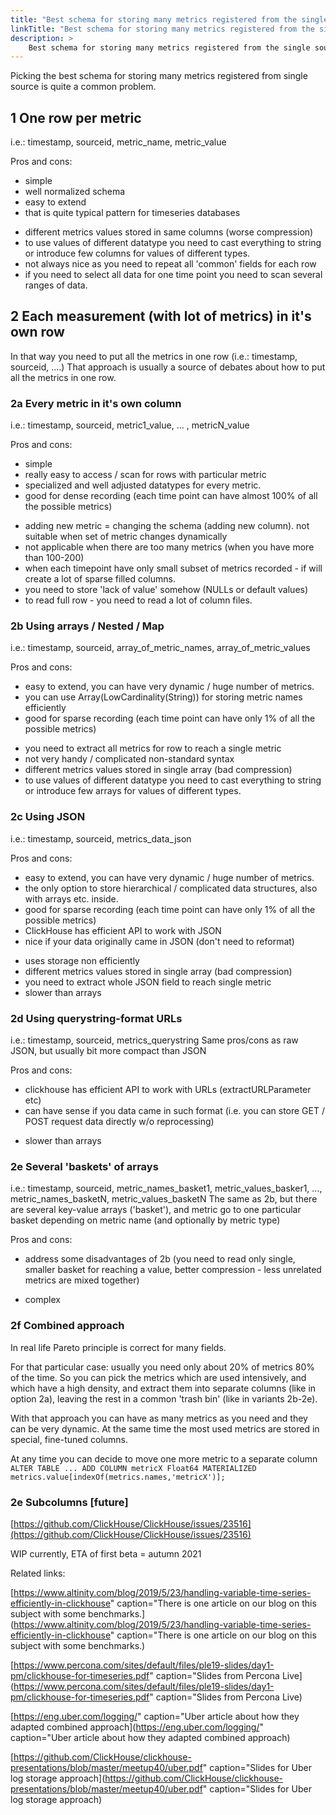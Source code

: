```yaml
---
title: "Best schema for storing many metrics registered from the single source"
linkTitle: "Best schema for storing many metrics registered from the single source"
description: >
    Best schema for storing many metrics registered from the single source
---
```

Picking the best schema for storing many metrics registered from single source is quite a common problem.

## 1 One row per metric

i.e.: timestamp, sourceid, metric_name, metric_value

Pros and cons:
+ simple
+ well normalized schema
+ easy to extend
+ that is quite typical pattern for timeseries databases
-  different metrics values stored in same columns (worse compression)
-  to use values of different datatype you need to cast everything to string or introduce few columns for values of different types.
-  not always nice as you need to repeat all 'common' fields for each row
-  if you need to select all data for one time point you need to scan several ranges of data.

## 2 Each measurement (with lot of metrics) in it's own row

In that way you need to put all the metrics in one row (i.e.: timestamp, sourceid, ....)
That approach is usually a source of debates about how to put all the metrics in one row.

### 2a Every metric in it's own column

i.e.: timestamp, sourceid, metric1_value, ... , metricN_value

Pros and cons:
+ simple
+ really easy to access / scan for rows with particular metric
+ specialized and well adjusted datatypes for every metric.
+ good for dense recording (each time point can have almost 100% of all the possible metrics)
-  adding new metric = changing the schema (adding new column). not suitable when set of metric changes dynamically
-  not applicable when there are too many metrics (when you have more than 100-200)
-  when each timepoint have only small subset of metrics recorded - if will create a lot of sparse filled columns.
-  you need to store 'lack of value' somehow (NULLs or default values)
-  to read full row - you need to read a lot of column files.

### 2b Using arrays / Nested / Map

i.e.: timestamp, sourceid, array_of_metric_names, array_of_metric_values

Pros and cons:
+ easy to extend, you can have very dynamic / huge number of metrics.
+ you can use Array(LowCardinality(String)) for storing metric names efficiently
+ good for sparse recording (each time point can have only 1% of all the possible metrics)
-  you need to extract all metrics for row to reach a single metric
-  not very handy / complicated non-standard syntax
-  different metrics values stored in single array (bad compression)
-  to use values of different datatype you need to cast everything to string or introduce few arrays for values of different types.

### 2c Using JSON

i.e.: timestamp, sourceid, metrics_data_json

Pros and cons:
+ easy to extend, you can have very dynamic / huge number of metrics.
+ the only option to store hierarchical / complicated data structures, also with arrays etc. inside.
+ good for sparse recording (each time point can have only 1% of all the possible metrics)
+ ClickHouse has efficient API to work with JSON
+ nice if your data originally came in JSON (don't need to reformat)
-  uses storage non efficiently
-  different metrics values stored in single array (bad compression)
-  you need to extract whole JSON field to reach single metric
-  slower than arrays

### 2d Using querystring-format URLs

i.e.: timestamp, sourceid, metrics_querystring
Same pros/cons as raw JSON, but usually bit more compact than JSON

Pros and cons:
+ clickhouse has efficient API to work with URLs (extractURLParameter etc)
+ can have sense if you data came in such format (i.e. you can store GET / POST request data directly w/o reprocessing)
-  slower than arrays

### 2e Several 'baskets' of arrays

i.e.: timestamp, sourceid, metric_names_basket1, metric_values_basker1, ..., metric_names_basketN, metric_values_basketN
The same as 2b, but there are several key-value arrays ('basket'), and metric go to one particular basket depending on metric name (and optionally by metric type)

Pros and cons:
+ address some disadvantages of 2b (you need to read only single, smaller basket for reaching a value, better compression - less unrelated metrics are mixed together)
-  complex

### 2f Combined approach

In real life Pareto principle is correct for many fields.

For that particular case: usually you need only about 20% of metrics 80% of the time. So you can pick the metrics which are used intensively, and which have a high density, and extract them into separate columns (like in option 2a), leaving the rest in a common 'trash bin' (like in variants 2b-2e).

With that approach you can have as many metrics as you need and they can be very dynamic. At the same time the most used metrics are stored in special, fine-tuned columns.

At any time you can decide to move one more metric to a separate column `ALTER TABLE ... ADD COLUMN metricX Float64 MATERIALIZED metrics.value[indexOf(metrics.names,'metricX')];`

### 2e Subcolumns \[future\]

[https://github.com/ClickHouse/ClickHouse/issues/23516](https://github.com/ClickHouse/ClickHouse/issues/23516)

WIP currently, ETA of first beta = autumn 2021

Related links:

[https://www.altinity.com/blog/2019/5/23/handling-variable-time-series-efficiently-in-clickhouse" caption="There is one article on our blog on this subject with some benchmarks.](https://www.altinity.com/blog/2019/5/23/handling-variable-time-series-efficiently-in-clickhouse" caption="There is one article on our blog on this subject with some benchmarks.)

[https://www.percona.com/sites/default/files/ple19-slides/day1-pm/clickhouse-for-timeseries.pdf" caption="Slides from Percona Live](https://www.percona.com/sites/default/files/ple19-slides/day1-pm/clickhouse-for-timeseries.pdf" caption="Slides from Percona Live)

[https://eng.uber.com/logging/" caption="Uber article about how they adapted combined approach](https://eng.uber.com/logging/" caption="Uber article about how they adapted combined approach)

[https://github.com/ClickHouse/clickhouse-presentations/blob/master/meetup40/uber.pdf" caption="Slides for Uber log storage approach](https://github.com/ClickHouse/clickhouse-presentations/blob/master/meetup40/uber.pdf" caption="Slides for Uber log storage approach)
